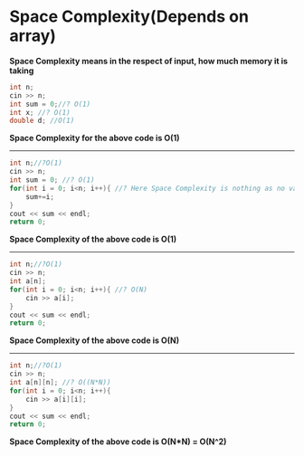 # Space Complexity(Depends on array)

**Space Complexity means in the respect of input, how much memory it is taking**

```c++
int n;
cin >> n;
int sum = 0;//? O(1)
int x; //? O(1)
double d; //O(1)
```
**Space Complexity for the above code is O(1)**

---------------------------------------------------------------------------------------------------------------------------------------

```c++
int n;//?O(1)
cin >> n;
int sum = 0; //? O(1)
for(int i = 0; i<n; i++){ //? Here Space Complexity is nothing as no variable is intializing or using memory
    sum+=i;
}
cout << sum << endl;
return 0;
```
**Space Complexity of the above code is O(1)**

----------------------------------------------------------------------------------------------------------------------------------------------

```c++
int n;//?O(1)
cin >> n;
int a[n];
for(int i = 0; i<n; i++){ //? O(N)
    cin >> a[i];
}
cout << sum << endl;
return 0;
```
**Space Complexity of the above code is O(N)**

----------------------------------------------------------------------------------------------------------------------------------

```c++
int n;//?O(1)
cin >> n;
int a[n][n]; //? O((N*N))
for(int i = 0; i<n; i++){
    cin >> a[i][i];
}
cout << sum << endl;
return 0;
```
**Space Complexity of the above code is O(N*N) = O(N^2)**